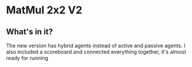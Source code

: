 # MatMul 2x2 V2
## What's in it?
The new version has hybrid agents instead of active and passive agents.
I also included a scoreboard and connected everything together, it's almost ready for running
